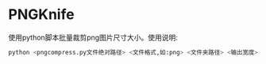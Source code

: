 # PNGKnife

使用python脚本批量裁剪png图片尺寸大小。使用说明:
```python
python <pngcompress.py文件绝对路径> <文件格式,如:png> <文件夹路径> <输出宽度> <输出高度>
```
